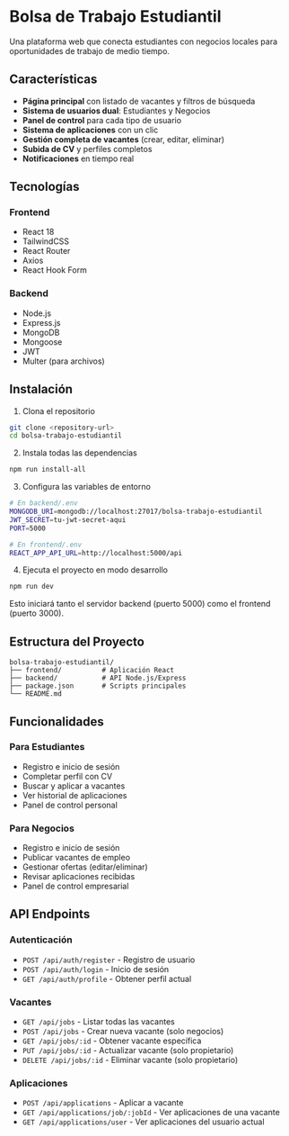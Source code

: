 # Bolsa de Trabajo Estudiantil

Una plataforma web que conecta estudiantes con negocios locales para oportunidades de trabajo de medio tiempo.

## Características

- **Página principal** con listado de vacantes y filtros de búsqueda
- **Sistema de usuarios dual**: Estudiantes y Negocios
- **Panel de control** para cada tipo de usuario
- **Sistema de aplicaciones** con un clic
- **Gestión completa de vacantes** (crear, editar, eliminar)
- **Subida de CV** y perfiles completos
- **Notificaciones** en tiempo real

## Tecnologías

### Frontend
- React 18
- TailwindCSS
- React Router
- Axios
- React Hook Form

### Backend
- Node.js
- Express.js
- MongoDB
- Mongoose
- JWT
- Multer (para archivos)

## Instalación

1. Clona el repositorio
```bash
git clone <repository-url>
cd bolsa-trabajo-estudiantil
```

2. Instala todas las dependencias
```bash
npm run install-all
```

3. Configura las variables de entorno
```bash
# En backend/.env
MONGODB_URI=mongodb://localhost:27017/bolsa-trabajo-estudiantil
JWT_SECRET=tu-jwt-secret-aqui
PORT=5000

# En frontend/.env
REACT_APP_API_URL=http://localhost:5000/api
```

4. Ejecuta el proyecto en modo desarrollo
```bash
npm run dev
```

Esto iniciará tanto el servidor backend (puerto 5000) como el frontend (puerto 3000).

## Estructura del Proyecto

```
bolsa-trabajo-estudiantil/
├── frontend/          # Aplicación React
├── backend/           # API Node.js/Express
├── package.json       # Scripts principales
└── README.md
```

## Funcionalidades

### Para Estudiantes
- Registro e inicio de sesión
- Completar perfil con CV
- Buscar y aplicar a vacantes
- Ver historial de aplicaciones
- Panel de control personal

### Para Negocios
- Registro e inicio de sesión
- Publicar vacantes de empleo
- Gestionar ofertas (editar/eliminar)
- Revisar aplicaciones recibidas
- Panel de control empresarial

## API Endpoints

### Autenticación
- `POST /api/auth/register` - Registro de usuario
- `POST /api/auth/login` - Inicio de sesión
- `GET /api/auth/profile` - Obtener perfil actual

### Vacantes
- `GET /api/jobs` - Listar todas las vacantes
- `POST /api/jobs` - Crear nueva vacante (solo negocios)
- `GET /api/jobs/:id` - Obtener vacante específica
- `PUT /api/jobs/:id` - Actualizar vacante (solo propietario)
- `DELETE /api/jobs/:id` - Eliminar vacante (solo propietario)

### Aplicaciones
- `POST /api/applications` - Aplicar a vacante
- `GET /api/applications/job/:jobId` - Ver aplicaciones de una vacante
- `GET /api/applications/user` - Ver aplicaciones del usuario actual
